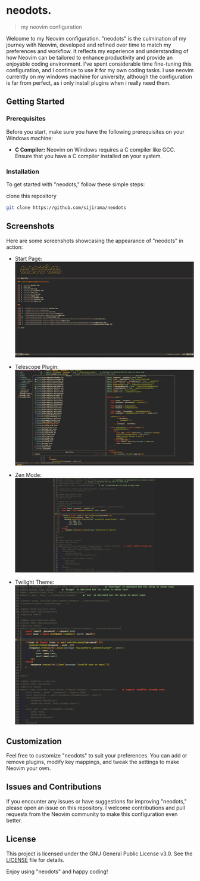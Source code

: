 # neodots.
> my neovim configuration 

Welcome to my Neovim configuration. "neodots" is the culmination of my journey with Neovim, developed and refined over time to match my preferences and workflow. It reflects my experience and understanding of how Neovim can be tailored to enhance productivity and provide an enjoyable coding environment. I've spent considerable time fine-tuning this configuration, and I continue to use it for my own coding tasks. I use neovim currently on my windows machine for university, although the configuration is far from perfect, as i only install plugins when i really need them.

## Getting Started

### Prerequisites

Before you start, make sure you have the following prerequisites on your Windows machine:

- **C Compiler:** Neovim on Windows requires a C compiler like GCC. Ensure that you have a C compiler installed on your system.

### Installation

To get started with "neodots," follow these simple steps:

clone this repository

``` bash
git clone https://github.com/sijirama/neodots

```

## Screenshots

Here are some screenshots showcasing the appearance of "neodots" in action:

- Start Page:
  ![Start Page](screenshots/startpage.jpg)

- Telescope Plugin:
  ![Telescope Plugin](screenshots/telescope.JPG)

- Zen Mode:
  ![Zen Mode](screenshots/zenmode.jpg)

- Twilight Theme:
  ![Twilight Theme](screenshots/twilight.jpg)

## Customization

Feel free to customize "neodots" to suit your preferences. You can add or remove plugins, modify key mappings, and tweak the settings to make Neovim your own.

## Issues and Contributions

If you encounter any issues or have suggestions for improving "neodots," please open an issue on this repository. I welcome contributions and pull requests from the Neovim community to make this configuration even better.

## License

This project is licensed under the GNU General Public License v3.0. See the [LICENSE](LICENSE) file for details.

Enjoy using "neodots" and happy coding!
